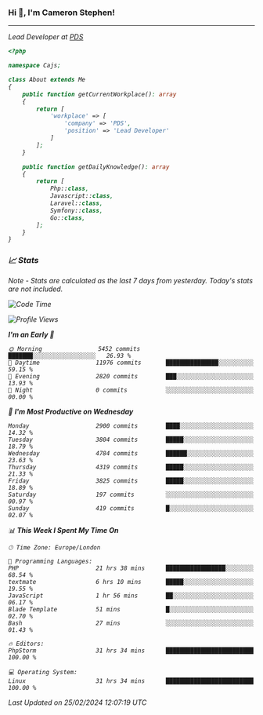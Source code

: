 ### Hi 👋, I'm Cameron Stephen!
<hr>
<p><em>Lead Developer at <a href="https://prindatasolutions.co.uk">PDS</a></p>


```php
<?php

namespace Cajs;

class About extends Me
{
    public function getCurrentWorkplace(): array
    {
        return [
            'workplace' => [
                'company' => 'PDS',
                'position' => 'Lead Developer'
            ]
        ];
    }

    public function getDailyKnowledge(): array
    {
        return [
            Php::class,
            Javascript::class,
            Laravel::class,
            Symfony::class,
            Go::class,
        ];
    }
}
```

### 📈 Stats
<p><em>Note - Stats are calculated as the last 7 days from yesterday. Today's stats are not included.</em></p>


<!--START_SECTION:waka-->
![Code Time](http://img.shields.io/badge/Code%20Time-3%2C698%20hrs%2023%20mins-blue)

![Profile Views](http://img.shields.io/badge/Profile%20Views-0-blue)

**I'm an Early 🐤** 

```text
🌞 Morning                5452 commits        ███████░░░░░░░░░░░░░░░░░░   26.93 % 
🌆 Daytime                11976 commits       ███████████████░░░░░░░░░░   59.15 % 
🌃 Evening                2820 commits        ███░░░░░░░░░░░░░░░░░░░░░░   13.93 % 
🌙 Night                  0 commits           ░░░░░░░░░░░░░░░░░░░░░░░░░   00.00 % 
```
📅 **I'm Most Productive on Wednesday** 

```text
Monday                   2900 commits        ████░░░░░░░░░░░░░░░░░░░░░   14.32 % 
Tuesday                  3804 commits        █████░░░░░░░░░░░░░░░░░░░░   18.79 % 
Wednesday                4784 commits        ██████░░░░░░░░░░░░░░░░░░░   23.63 % 
Thursday                 4319 commits        █████░░░░░░░░░░░░░░░░░░░░   21.33 % 
Friday                   3825 commits        █████░░░░░░░░░░░░░░░░░░░░   18.89 % 
Saturday                 197 commits         ░░░░░░░░░░░░░░░░░░░░░░░░░   00.97 % 
Sunday                   419 commits         █░░░░░░░░░░░░░░░░░░░░░░░░   02.07 % 
```


📊 **This Week I Spent My Time On** 

```text
🕑︎ Time Zone: Europe/London

💬 Programming Languages: 
PHP                      21 hrs 38 mins      █████████████████░░░░░░░░   68.54 % 
textmate                 6 hrs 10 mins       █████░░░░░░░░░░░░░░░░░░░░   19.55 % 
JavaScript               1 hr 56 mins        ██░░░░░░░░░░░░░░░░░░░░░░░   06.17 % 
Blade Template           51 mins             █░░░░░░░░░░░░░░░░░░░░░░░░   02.70 % 
Bash                     27 mins             ░░░░░░░░░░░░░░░░░░░░░░░░░   01.43 % 

🔥 Editors: 
PhpStorm                 31 hrs 34 mins      █████████████████████████   100.00 % 

💻 Operating System: 
Linux                    31 hrs 34 mins      █████████████████████████   100.00 % 
```


 Last Updated on 25/02/2024 12:07:19 UTC
<!--END_SECTION:waka-->
